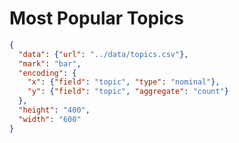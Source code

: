 # Most Popular Topics

```json chart
{
  "data": {"url": "../data/topics.csv"},
  "mark": "bar",
  "encoding": {
    "x": {"field": "topic", "type": "nominal"},
    "y": {"field": "topic", "aggregate": "count"}
  },
  "height": "400",
  "width": "600"
}
```

